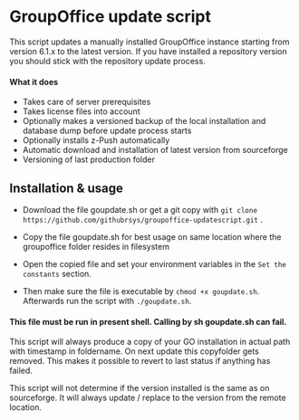 # GroupOffice update script
 
 This script updates a manually installed GroupOffice instance starting from version 6.1.x to the latest version. 
 If you have installed a repository version you should stick with the repository update process.
  
#### What it does

* Takes care of server prerequisites
* Takes license files into account 
* Optionally makes a versioned backup of the local installation and database dump before update process starts
* Optionally installs z-Push automatically
* Automatic download and installation of latest version from sourceforge
* Versioning of last production folder

## Installation & usage

* Download the file goupdate.sh or get a git copy 
with `git clone https://github.com/githubrsys/groupoffice-updatescript.git` . 

* Copy the file goupdate.sh for best usage on same location where the groupoffice folder resides in filesystem
* Open the copied file and set your environment variables in the `Set the constants` section. 
* Then make sure the file is executable by `chmod +x goupdate.sh`. Afterwards run the script with `./goupdate.sh`.
 
#### This file must be run in present shell. Calling by sh goupdate.sh can fail.
 
 This script will always produce a copy of your GO installation in actual path with timestamp in foldername. On next update this copyfolder gets removed. This makes it possible to revert to last status if anything has failed. 
 
This script will not determine if the version installed is the same as on sourceforge. It will always update / replace to the version from the remote location.   
